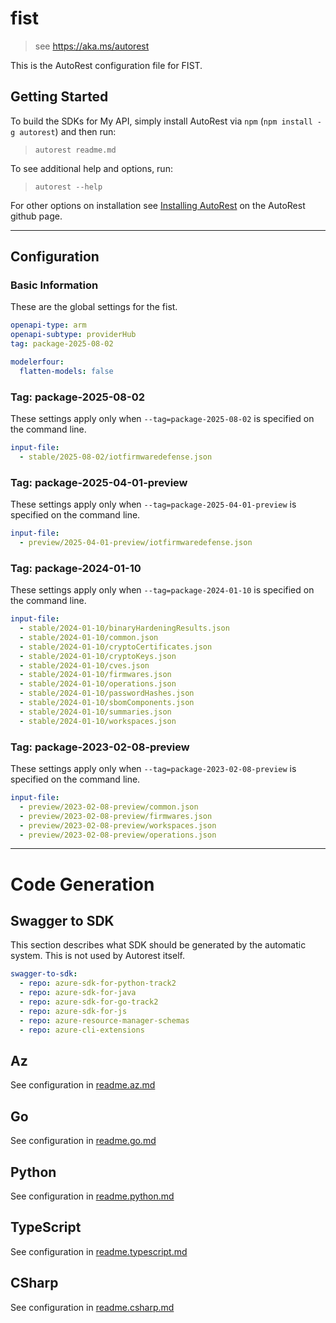 # fist

> see https://aka.ms/autorest

This is the AutoRest configuration file for FIST.

## Getting Started

To build the SDKs for My API, simply install AutoRest via `npm` (`npm install -g autorest`) and then run:

> `autorest readme.md`

To see additional help and options, run:

> `autorest --help`

For other options on installation see [Installing AutoRest](https://aka.ms/autorest/install) on the AutoRest github page.

---

## Configuration

### Basic Information

These are the global settings for the fist.

``` yaml
openapi-type: arm
openapi-subtype: providerHub
tag: package-2025-08-02
```

``` yaml
modelerfour:
  flatten-models: false
```

### Tag: package-2025-08-02

These settings apply only when `--tag=package-2025-08-02` is specified on the command line.

```yaml $(tag) == 'package-2025-08-02'
input-file:
  - stable/2025-08-02/iotfirmwaredefense.json
```

### Tag: package-2025-04-01-preview

These settings apply only when `--tag=package-2025-04-01-preview` is specified on the command line.

```yaml $(tag) == 'package-2025-04-01-preview'
input-file:
  - preview/2025-04-01-preview/iotfirmwaredefense.json
```

### Tag: package-2024-01-10

These settings apply only when `--tag=package-2024-01-10` is specified on the command line.

```yaml $(tag) == 'package-2024-01-10'
input-file:
  - stable/2024-01-10/binaryHardeningResults.json
  - stable/2024-01-10/common.json
  - stable/2024-01-10/cryptoCertificates.json
  - stable/2024-01-10/cryptoKeys.json
  - stable/2024-01-10/cves.json
  - stable/2024-01-10/firmwares.json
  - stable/2024-01-10/operations.json
  - stable/2024-01-10/passwordHashes.json
  - stable/2024-01-10/sbomComponents.json
  - stable/2024-01-10/summaries.json
  - stable/2024-01-10/workspaces.json
```

### Tag: package-2023-02-08-preview

These settings apply only when `--tag=package-2023-02-08-preview` is specified on the command line.

``` yaml $(tag) == 'package-2023-02-08-preview'
input-file:
  - preview/2023-02-08-preview/common.json
  - preview/2023-02-08-preview/firmwares.json
  - preview/2023-02-08-preview/workspaces.json
  - preview/2023-02-08-preview/operations.json
```

---

# Code Generation

## Swagger to SDK

This section describes what SDK should be generated by the automatic system.
This is not used by Autorest itself.

``` yaml $(swagger-to-sdk)
swagger-to-sdk:
  - repo: azure-sdk-for-python-track2
  - repo: azure-sdk-for-java
  - repo: azure-sdk-for-go-track2
  - repo: azure-sdk-for-js
  - repo: azure-resource-manager-schemas
  - repo: azure-cli-extensions
```

## Az

See configuration in [readme.az.md](./readme.az.md)

## Go

See configuration in [readme.go.md](./readme.go.md)

## Python

See configuration in [readme.python.md](./readme.python.md)

## TypeScript

See configuration in [readme.typescript.md](./readme.typescript.md)

## CSharp

See configuration in [readme.csharp.md](./readme.csharp.md)
